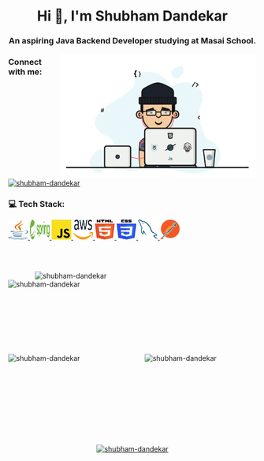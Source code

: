 <!--
**Shubham-Dandekar/Shubham-Dandekar** is a ✨ _special_ ✨ repository because its `README.md` (this file) appears on your GitHub profile.

Here are some ideas to get you started:

- 🔭 I’m currently working on ...
- 🌱 I’m currently learning ...
- 👯 I’m looking to collaborate on ...
- 🤔 I’m looking for help with ...
- 💬 Ask me about ...
- 📫 How to reach me: ...
- 😄 Pronouns: ...
- ⚡ Fun fact: ...
-->

<h1 align="center">Hi 👋, I'm Shubham Dandekar</h1>
<h3 align="center">An aspiring Java Backend Developer studying at Masai School.</h3>

<img align="right" width="400" src="/Animation.gif" />

<h3 align="left">Connect with me:</h3>
<p align="left">
  <a href="https://linkedin.com/in/shubham-dandekar" target="blank"
    ><img
      align="center"
      src="https://raw.githubusercontent.com/rahuldkjain/github-profile-readme-generator/master/src/images/icons/Social/linked-in-alt.svg"
      alt="shubham-dandekar"
      height="30"
      width="40"
  /></a>
</p>

<h3 align="left">💻 Tech Stack:</h3>
<p align="left">
  <a href="https://www.java.com" target="blank" rel="noreferrer">
    <img src="/Logo/java.svg" alt="java" width="40" height="40" />
  </a>
  <a href="https://spring.io/" target="blank" rel="noreferrer">
    <img src="/Logo/spring.svg" alt="spring" width="40" height="40" />
  </a>
  <a
    href="https://developer.mozilla.org/en-US/docs/Web/JavaScript"
    target="blank"
    rel="noreferrer"
  >
    <img src="/Logo/javascript.svg" alt="javascript" width="40" height="40" />
  </a>
  <a href="https://aws.amazon.com" target="blank" rel="noreferrer">
    <img src="/Logo/aws.svg" alt="aws" width="40" height="40" />
  </a>
  <a href="https://www.w3.org/html/" target="blank" rel="noreferrer">
    <img src="/Logo/html-5.svg" alt="html5" width="40" height="40" />
  </a>
  <a href="https://www.w3schools.com/css/" target="blank" rel="noreferrer">
    <img src="/Logo/css-3.svg" alt="css3" width="40" height="40" />
  </a>
  <a href="https://www.mysql.com/" target="blank" rel="noreferrer">
    <img src="/Logo/mysql.svg" alt="mysql" width="40" height="40" />
  </a>
  <a href="https://postman.com" target="blank" rel="noreferrer">
    <img src="/Logo/postman.svg" alt="postman" width="40" height="40" />
  </a>
</p>

<br /><br />

<p>
  <img
    align="right"
    width="450px"
    src="https://github-readme-stats.vercel.app/api?username=shubham-dandekar&show_icons=true&locale=en"
    alt="shubham-dandekar"
  />
</p>

<p>
  <img
    align="left"
    src="https://github-readme-stats.vercel.app/api/top-langs?username=shubham-dandekar&show_icons=true&locale=en&layout=compact"
    alt="shubham-dandekar"
  />
</p>

<br /><br /><br /><br /><br /><br /><br /><br /><br />

<p>
  <img
    align="right" width="45%"
    src="https://quotes-github-readme.vercel.app/api?type=horizontal&theme=light"
    alt="shubham-dandekar"
  />

</p>

<p>
  <img
    align="left" width="50%"
    src="https://github-readme-streak-stats.herokuapp.com/?user=shubham-dandekar&"
    alt="shubham-dandekar"
  />
</p>

<br /><br /><br /><br /><br /><br /><br /><br /><br /><br />

<p align="center" width="80%" margin="auto">
  <a href="https://github.com/ryo-ma/github-profile-trophy"
    ><img
      src="https://github-profile-trophy.vercel.app/?username=shubham-dandekar"
      alt="shubham-dandekar"
  /></a>
</p>
